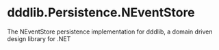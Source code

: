 dddlib.Persistence.NEventStore
==============================

The NEventStore persistence implementation for dddlib, a domain driven design library for .NET
